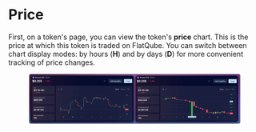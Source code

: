 # Price

First, on a token's page, you can view the token's **price** chart. This is the price at which this token is traded on FlatQube. You can switch between chart display modes: by hours (**H**) and by days (**D**) for more convenient tracking of price changes.

<figure><img src="../../../../.gitbook/assets/image (16).png" alt=""><figcaption></figcaption></figure>
